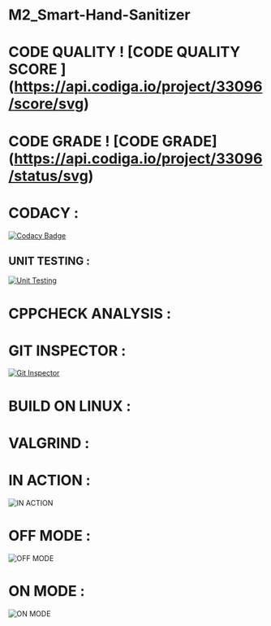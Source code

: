 # M2_Smart-Hand-Sanitizer
 
# CODE QUALITY ! [CODE QUALITY SCORE ] (https://api.codiga.io/project/33096/score/svg)

# CODE GRADE ! [CODE GRADE] (https://api.codiga.io/project/33096/status/svg)

# CODACY :

[![Codacy Badge](https://app.codacy.com/project/badge/Grade/6d51a6cdd485466cac5bbc86a7cbf4c1)](https://www.codacy.com/gh/AravinthArumugam/M2_Smart-Hand-Sanitizer/dashboard?utm_source=github.com&amp;utm_medium=referral&amp;utm_content=AravinthArumugam/M2_Smart-Hand-Sanitizer&amp;utm_campaign=Badge_Grade)




## UNIT TESTING :
[![Unit Testing](https://github.com/AravinthArumugam/M2_Smart-Hand-Sanitizer/actions/workflows/Unit%20testing%20.yml/badge.svg)](https://github.com/AravinthArumugam/M2_Smart-Hand-Sanitizer/actions/workflows/Unit%20testing%20.yml)





# CPPCHECK ANALYSIS :



# GIT INSPECTOR : 
[![Git Inspector](https://github.com/AravinthArumugam/M2_Smart-Hand-Sanitizer/actions/workflows/Git%20Inspector.yml/badge.svg)](https://github.com/AravinthArumugam/M2_Smart-Hand-Sanitizer/actions/workflows/Git%20Inspector.yml)





# BUILD ON LINUX :



# VALGRIND :






# IN ACTION :
![IN ACTION](https://user-images.githubusercontent.com/102281509/164884913-b08ec103-ddf9-49e3-b001-911e745d62ef.jpg)


# OFF MODE :
![OFF MODE](https://user-images.githubusercontent.com/102281509/164884739-b14cccfb-13d0-4c15-9613-b99c636e1761.jpg)


# ON MODE :
![ON MODE](https://user-images.githubusercontent.com/102281509/164884744-6d000977-d19f-4a01-a0ba-2263a84c1e55.jpg)

